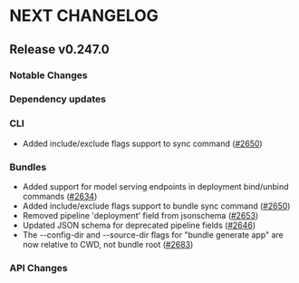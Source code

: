 # NEXT CHANGELOG

## Release v0.247.0

### Notable Changes

### Dependency updates

### CLI
* Added include/exclude flags support to sync command ([#2650](https://github.com/databricks/cli/pull/2650))

### Bundles
* Added support for model serving endpoints in deployment bind/unbind commands ([#2634](https://github.com/databricks/cli/pull/2634))
* Added include/exclude flags support to bundle sync command ([#2650](https://github.com/databricks/cli/pull/2650))
* Removed pipeline 'deployment' field from jsonschema ([#2653](https://github.com/databricks/cli/pull/2653))
* Updated JSON schema for deprecated pipeline fields ([#2646](https://github.com/databricks/cli/pull/2646))
* The --config-dir and --source-dir flags for "bundle generate app" are now relative to CWD, not bundle root ([#2683](https://github.com/databricks/cli/pull/2683))

### API Changes
